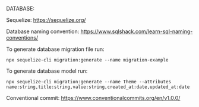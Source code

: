 DATABASE:

Sequelize: https://sequelize.org/

Database naming convention: https://www.sqlshack.com/learn-sql-naming-conventions/

To generate database migration file run:

`npx sequelize-cli migration:generate --name migration-example`

To generate database model run:

`npx sequelize-cli migration:generate --name Theme --attributes name:string,title:string,value:string,created_at:date,updated_at:date`

Conventional commit: https://www.conventionalcommits.org/en/v1.0.0/

